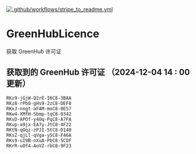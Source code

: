 [![.github/workflows/stripe_to_readme.yml](https://github.com/zjx-kimi/GreenHubLicence/actions/workflows/stripe_to_readme.yml/badge.svg)](https://github.com/zjx-kimi/GreenHubLicence/actions/workflows/stripe_to_readme.yml)
# GreenHubLicence
获取 GreenHub 许可证
## 获取到的 GreenHub 许可证 （2024-12-04 14 : 00 更新）
```
RKz9-jGjW-Q2rE-I6C8-3BAA
RKz8-rPbO-gHs9-2zC8-DEF8
RKxJ-nngt-aFAM-moC8-0E57
RKw4-XMfH-Sbmp-tqC8-0342
RKvD-APOf-y4Oq-PqC8-A7FA
RKup-a9jx-EA7y-JtC8-4F22
RKtN-qOqz-zPJI-5tC8-D140
RKsZ-qjLl-qVga-y5C8-F46A
RKs9-uI9B-nXuA-PbC8-5CDF
RKrR-uOf4-AoVZ-rbC8-9F23
```
